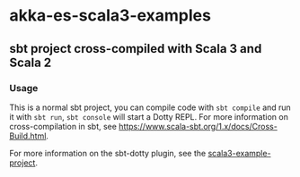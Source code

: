 # akka-es-scala3-examples

## sbt project cross-compiled with Scala 3 and Scala 2

### Usage

This is a normal sbt project, you can compile code with `sbt compile` and run it
with `sbt run`, `sbt console` will start a Dotty REPL. For more information on
cross-compilation in sbt, see <https://www.scala-sbt.org/1.x/docs/Cross-Build.html>.

For more information on the sbt-dotty plugin, see the
[scala3-example-project](https://github.com/scala/scala3-example-project/blob/main/README.md).
